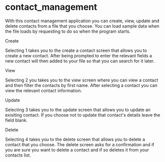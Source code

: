 # contact_management


With this contact management application you can create, view, update and delete contacts from a file that you choose. You can load sample data when the file loads by requesting to do so when the program starts.

Create

Selecting 1 takes you to the create a contact screen that allows you to create a new contact. After being prompted to enter the relevant fields a new contact will then added to your file so that you can search for it later.

View

Selecting 2 you takes you to the view screen where you can view a contact and then filter the contacts by first name. After selecting a contact you can view the relevant contact information.

Update

Selecting 3 takes you to the update screen that allows you to update an exisiting contact. If you choose not to update that contact's details leave the field blank.

Delete

Selecting 4 takes you to the delete screen that allows you to delete a contact that you choose. The delete screen asks for a confirmation and if you are sure you want to delete a contact and if so deletes it from your contacts list.


